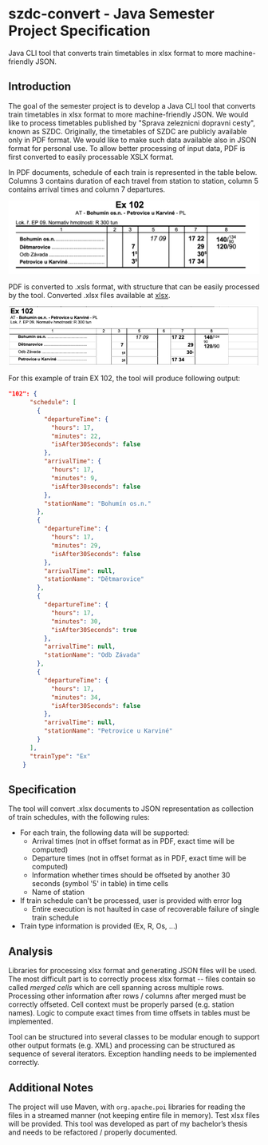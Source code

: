# szdc-convert - Java Semester Project Specification

Java CLI tool that converts train timetables in xlsx format to more machine-friendly JSON.

## Introduction

The goal of the semester project is to develop a Java CLI tool that converts train timetables in xlsx format to more machine-friendly JSON. We would like to process timetables published by "Sprava zeleznicni dopravni cesty", known as SZDC. Originally, the timetables of SZDC are publicly available only in PDF format. We would like to make such data available also in JSON format for personal use. To allow better processing of input data, PDF is first converted to easily processable XSLX format.

In PDF documents, schedule of each train is represented in the table below. Columns 3 contains duration of each travel from station to station, column 5 contains arrival times and column 7 departures.

![PDF](/Screenshot%202022-10-21%20at%2011.45.53.png)

PDF is converted to .xsls format, with structure that can be easily processed by the tool. Converted .xlsx files available at [xlsx](/xlsx/).

![Excel](/Screenshot%202022-10-21%20at%2011.49.29.png)

For this example of train EX 102, the tool will produce following output:

```json
"102": {
      "schedule": [
        {
          "departureTime": {
            "hours": 17,
            "minutes": 22,
            "isAfter30Seconds": false
          },
          "arrivalTime": {
            "hours": 17,
            "minutes": 9,
            "isAfter30seconds": false
          },
          "stationName": "Bohumín os.n."
        },
        {
          "departureTime": {
            "hours": 17,
            "minutes": 29,
            "isAfter30Seconds": false
          },
          "arrivalTime": null,
          "stationName": "Dětmarovice"
        },
        {
          "departureTime": {
            "hours": 17,
            "minutes": 30,
            "isAfter30Seconds": true
          },
          "arrivalTime": null,
          "stationName": "Odb Závada"
        },
        {
          "departureTime": {
            "hours": 17,
            "minutes": 34,
            "isAfter30Seconds": false
          },
          "arrivalTime": null,
          "stationName": "Petrovice u Karviné"
        }
      ],
      "trainType": "Ex"
    }

```

## Specification

The tool will convert .xlsx documents to JSON representation as collection of train schedules, with the following rules:

- For each train, the following data will be supported:
  - Arrival times (not in offset format as in PDF, exact time will be computed)
  - Departure times (not in offset format as in PDF, exact time will be computed)
  - Information whether times should be offseted by another 30 seconds (symbol '5' in table) in time cells
  - Name of station
- If train schedule can't be processed, user is provided with error log
  - Entire execution is not haulted in case of recoverable failure of single train schedule
- Train type information is provided (Ex, R, Os, ...)

## Analysis

Libraries for processing xlsx format and generating JSON files will be used. The most difficult part is to correctly process xlsx format -- files contain so called _merged cells_ which are cell spanning across multiple rows. Processing other information after rows / columns after merged must be correctly offseted. Cell context must be properly parsed (e.g. station names). Logic to compute exact times from time offsets in tables must be implemented.

Tool can be structured into several classes to be modular enough to support other output formats (e.g. XML) and processing can be structured as sequence of several iterators. Exception handling needs to be implemented correctly.

## Additional Notes

The project will use Maven, with `org.apache.poi` libraries for reading the files in a streamed manner (not keeping entire file in memory). Test xlsx files will be provided. This tool was developed as part of my bachelor’s thesis and needs to be refactored / properly documented.
